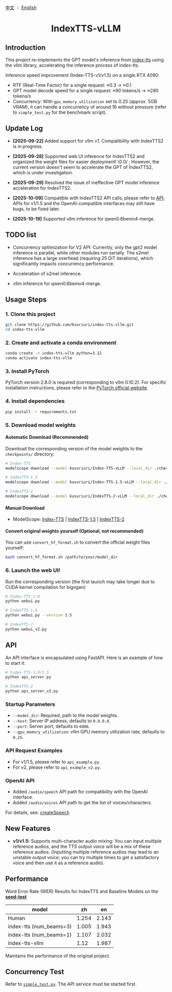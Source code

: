 <a href="README.md">中文</a> ｜ <a href="README_EN.md">English</a>

<div align="center">

# IndexTTS-vLLM
</div>

## Introduction
This project re-implements the GPT model's inference from [index-tts](https://github.com/index-tts/index-tts) using the vllm library, accelerating the inference process of index-tts.

Inference speed improvement (Index-TTS-v1/v1.5) on a single RTX 4090:
- RTF (Real-Time Factor) for a single request: ≈0.3 -> ≈0.1
- GPT model decode speed for a single request: ≈90 tokens/s -> ≈280 tokens/s
- Concurrency: With `gpu_memory_utilization` set to 0.25 (approx. 5GB VRAM), it can handle a concurrency of around 16 without pressure (refer to `simple_test.py` for the benchmark script).

## Update Log

- **[2025-09-22]** Added support for vllm v1. Compatibility with IndexTTS2 is in progress.

- **[2025-09-28]** Supported web UI inference for IndexTTS2 and organized the weight files for easier deployment! \0.0/ ; However, the current version doesn't seem to accelerate the GPT of IndexTTS2, which is under investigation.

- **[2025-09-29]** Resolved the issue of ineffective GPT model inference acceleration for IndexTTS2.

- **[2025-10-09]** Compatible with IndexTTS2 API calls, please refer to [API](#api); APIs for v1/1.5 and the OpenAI-compatible interfaces may still have bugs, to be fixed later.

- **[2025-10-19]** Supported vllm inference for qwen0.6bemo4-merge.

## TODO list
- Concurrency optimization for V2 API: Currently, only the gpt2 model inference is parallel, while other modules run serially. The s2mel inference has a large overhead (requiring 25 DiT iterations), which significantly impacts concurrency performance.

- Acceleration of s2mel inference.

- vllm inference for qwen0.6bemo4-merge.

## Usage Steps

### 1. Clone this project
```bash
git clone https://github.com/Ksuriuri/index-tts-vllm.git
cd index-tts-vllm
```


### 2. Create and activate a conda environment
```bash
conda create -n index-tts-vllm python=3.12
conda activate index-tts-vllm
```


### 3. Install PyTorch

PyTorch version 2.8.0 is required (corresponding to vllm 0.10.2). For specific installation instructions, please refer to the [PyTorch official website](https://pytorch.org/get-started/locally/).


### 4. Install dependencies
```bash
pip install -r requirements.txt
```


### 5. Download model weights

#### Automatic Download (Recommended)

Download the corresponding version of the model weights to the `checkpoints/` directory:

```bash
# Index-TTS
modelscope download --model kusuriuri/Index-TTS-vLLM --local_dir ./checkpoints/Index-TTS-vLLM

# IndexTTS-1.5
modelscope download --model kusuriuri/Index-TTS-1.5-vLLM --local_dir ./checkpoints/Index-TTS-1.5-vLLM

# IndexTTS-2
modelscope download --model kusuriuri/IndexTTS-2-vLLM --local_dir ./checkpoints/IndexTTS-2-vLLM
```

#### Manual Download

- ModelScope: [Index-TTS](https://www.modelscope.cn/models/kusuriuri/Index-TTS-vLLM) | [IndexTTS-1.5](https://www.modelscope.cn/models/kusuriuri/Index-TTS-1.5-vLLM) | [IndexTTS-2](https://www.modelscope.cn/models/kusuriuri/IndexTTS-2-vLLM)

#### Convert original weights yourself (Optional, not recommended)

You can use `convert_hf_format.sh` to convert the official weight files yourself:

```bash
bash convert_hf_format.sh /path/to/your/model_dir
```

### 6. Launch the web UI!

Run the corresponding version (the first launch may take longer due to CUDA kernel compilation for bigvgan):

```bash
# Index-TTS 1.0
python webui.py

# IndexTTS-1.5
python webui.py --version 1.5

# IndexTTS-2
python webui_v2.py
```


## API

An API interface is encapsulated using FastAPI. Here is an example of how to start it:

```bash
# Index-TTS-1.0/1.5
python api_server.py

# IndexTTS-2
python api_server_v2.py
```

### Startup Parameters
- `--model_dir`: Required, path to the model weights.
- `--host`: Server IP address, defaults to `0.0.0.0`.
- `--port`: Server port, defaults to `6006`.
- `--gpu_memory_utilization`: vllm GPU memory utilization rate, defaults to `0.25`.

### API Request Examples
- For v1/1.5, please refer to `api_example.py`.
- For v2, please refer to `api_example_v2.py`.

### OpenAI API
- Added `/audio/speech` API path for compatibility with the OpenAI interface.
- Added `/audio/voices` API path to get the list of voices/characters.

For details, see: [createSpeech](https://platform.openai.com/docs/api-reference/audio/createSpeech)

## New Features
- **v1/v1.5:** Supports multi-character audio mixing: You can input multiple reference audios, and the TTS output voice will be a mix of these reference audios. (Inputting multiple reference audios may lead to an unstable output voice; you can try multiple times to get a satisfactory voice and then use it as a reference audio).

## Performance
Word Error Rate (WER) Results for IndexTTS and Baseline Models on the [**seed-test**](https://github.com/BytedanceSpeech/seed-tts-eval)

| model                   | zh    | en    |
| ----------------------- | ----- | ----- |
| Human                   | 1.254 | 2.143 |
| index-tts (num_beams=3) | 1.005 | 1.943 |
| index-tts (num_beams=1) | 1.107 | 2.032 |
| index-tts-vllm          | 1.12  | 1.987 |

Maintains the performance of the original project.

## Concurrency Test
Refer to [`simple_test.py`](simple_test.py). The API service must be started first.